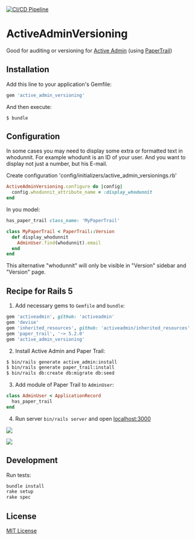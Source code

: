 [![CI/CD Pipeline](https://github.com/baarkerlounger/active_admin_versioning/actions/workflows/tests.yml/badge.svg?branch=master&event=push)](https://github.com/baarkerlounger/active_admin_versioning/actions/workflows/tests.yml)

# ActiveAdminVersioning

Good for auditing or versioning for [Active Admin](https://github.com/activeadmin/activeadmin) (using [PaperTrail](https://github.com/airblade/paper_trail))

## Installation

Add this line to your application's Gemfile:

```ruby
gem 'active_admin_versioning'
```

And then execute:

    $ bundle

## Configuration

In some cases you may need to display some extra or formatted text in whodunnit.
For example whodunit is an ID of your user. And you want to display not just a number, but his E-mail.

Create configuration 'config/initializers/active_admin_versionings.rb'

```ruby
ActiveAdminVersioning.configure do |config|
  config.whodunnit_attribute_name = :display_whodunnit
end
```


In you model:

```ruby
has_paper_trail class_name: 'MyPaperTrail'
```

```ruby
class MyPaperTrail < PaperTrail::Version
  def display_whodunnit
    AdminUser.find(whodunnit).email
  end
end
```

This alternative "whodunnit" will only be visible in "Version" sidebar and "Version" page.


## Recipe for Rails 5

1. Add necessary gems to `Gemfile` and `bundle`:

  ```ruby
  gem 'activeadmin', github: 'activeadmin'
  gem 'devise'
  gem 'inherited_resources', github: 'activeadmin/inherited_resources'
  gem 'paper_trail', '~> 5.2.0'
  gem 'active_admin_versioning'
  ```

2. Install Active Admin and Paper Trail:

  ```sh
  $ bin/rails generate active_admin:install
  $ bin/rails generate paper_trail:install
  $ bin/rails db:create db:migrate db:seed
  ```

3. Add module of Paper Trail to `AdminUser`:

  ```ruby
  class AdminUser < ApplicationRecord
    has_paper_trail
  end
  ```

4. Run server `bin/rails server` and open [localhost:3000](http://localhost:3000/admin)

![](https://cloud.githubusercontent.com/assets/15371677/20568714/b163df5e-b1e0-11e6-910d-198ece1e80f5.png)

![](https://cloud.githubusercontent.com/assets/15371677/20568746/cff3ccfe-b1e0-11e6-96b8-00d8bc241a4e.png)

## Development
Run tests:
```sh
bundle install
rake setup
rake spec
```

## License

[MIT License](http://opensource.org/licenses/MIT)
